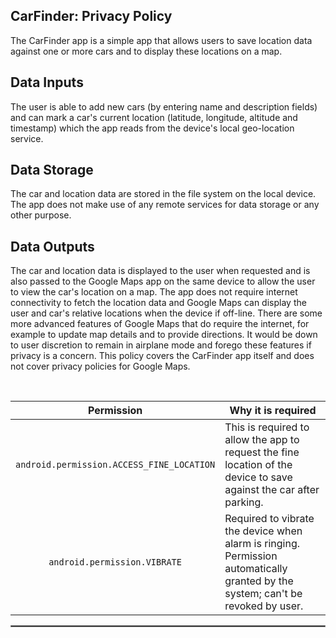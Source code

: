 ## CarFinder: Privacy Policy

The CarFinder app is a simple app that allows users to save location data against one or more cars and to display these locations on a map.

## Data Inputs

The user is able to add new cars (by entering name and description fields) and can mark a car's current location (latitude, longitude, altitude and timestamp) which the app reads from the device's local geo-location service.

## Data Storage

The car and location data are stored in the file system on the local device. The app does not make use of any remote services for data storage or any other purpose.

## Data Outputs

The car and location data is displayed to the user when requested and is also passed to the Google Maps app on the same device to allow the user to view the car's location on a map. The app does not require internet connectivity to fetch the location data and Google Maps can display the user and car's relative locations when the device if off-line. There are some more advanced features of Google Maps that do require the internet, for example to update map details and to provide directions. It would be down to user discretion to remain in airplane mode and forego these features if privacy is a concern. This policy covers the CarFinder app itself and does not cover privacy policies for Google Maps.   

<br/>

| Permission | Why it is required |
| :---: | --- |
| `android.permission.ACCESS_FINE_LOCATION` | This is required to allow the app to request the fine location of the device to save against the car after parking. |
| `android.permission.VIBRATE` | Required to vibrate the device when alarm is ringing. Permission automatically granted by the system; can't be revoked by user. |

 <hr style="border:1px solid gray">




